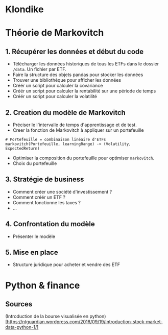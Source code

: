 # Klondike

# Théorie de Markovitch
## 1. Récupérer les données et début du code
 - Télécharger les données historiques de tous les ETFs dans le dossier `/data`. Un fichier par ETF.
 - Faire la structure des objets pandas pour stocker les données
 - Trouver une bibliothèque pour afficher les données
 - Créér un script pour calculer la covariance
 - Créér un script pour calculer la rentabilité sur une période de temps 
 - Créér un script pour calculer la volatilité
 
## 2. Creation du modèle de Markovitch
 - Préciser le l'intervalle de temps d'apprentissage et de test.
 - Creer la fonction de Markovitch à appliquer sur un portefeuille
```
# Portefeuille = combinaison linéaire d'ETFs
markovitch(Portefeuille, learningRange) -> (Volatility, ExpectedReturn)
```
 - Optimiser la composition du portefeuille pour optimiser `markovitch`.
 - Choix du portefeuille

## 3. Stratégie de business
 - Comment créer une société d'investissement ?
 - Comment créér un ETF ? 
 - Comment fonctionne les taxes ?
 - ...

## 4. Confrontation du modèle 
 - Présenter le modèle 

## 5. Mise en place
 -  Structure juridique pour acheter et vendre des ETF

# Python & finance
## Sources
(Introduction de la bourse visualisée en python)[https://ntguardian.wordpress.com/2016/09/19/introduction-stock-market-data-python-1/]
